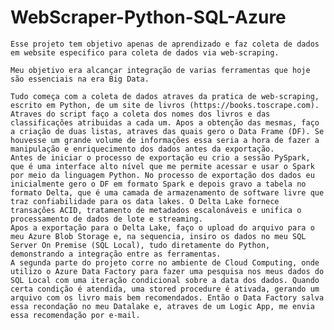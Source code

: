 # WebScraper-Python-SQL-Azure

    Esse projeto tem objetivo apenas de aprendizado e faz coleta de dados em website especifico para coleta de dados via web-scraping.
    
    Meu objetivo era alcançar integração de varias ferramentas que hoje são essenciais na era Big Data.
    
    Tudo começa com a coleta de dados atraves da pratica de web-scraping, escrito em Python, de um site de livros (https://books.toscrape.com). Atraves do script faço a coleta dos nomes dos livros e das classificações atribuidas a cada um. Apos a obtenção das mesmas, faço a criação de duas listas, atraves das quais gero o Data Frame (DF). Se houvesse um grande volume de informações essa seria a hora de fazer a manipulação e enriquecimento dos dados antes da exportação. 
    Antes de iniciar o processo de exportação eu crio a sessão PySpark, que é uma interface alto nível que me permite acessar e usar o Spark por meio da linguagem Python. No processo de exportação dos dados eu inicialmente gero o DF em formato Spark e depois gravo a tabela no formato Delta, que é uma camada de armazenamento de software livre que traz confiabilidade para os data lakes. O Delta Lake fornece transações ACID, tratamento de metadados escalonáveis e unifica o processamento de dados de lote e streaming. 
    Apos a exportação para o Delta Lake, faço o upload do arquivo para o meu Azure Blob Storage e, na sequencia, insiro os dados no meu SQL Server On Premise (SQL Local), tudo diretamente do Python, demonstrando a integração entre as ferramentas.
    A segunda parte do projeto corre no ambiente de Cloud Computing, onde utilizo o Azure Data Factory para fazer uma pesquisa nos meus dados do SQL Local com uma iteração condicional sobre a data dos dados. Quando certa condição é atendida, uma stored procedure é ativada, gerando um arquivo com os livro mais bem recomendados. Então o Data Factory salva essa recondação no meu Datalake e, atraves de um Logic App, me envia essa recomendação por e-mail.  
